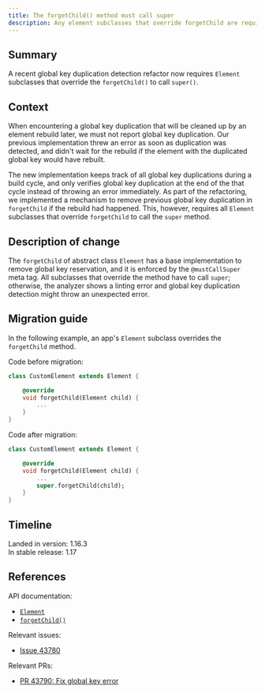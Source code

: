```yaml
---
title: The forgetChild() method must call super
description: Any element subclasses that override forgetChild are required to call super.
---
```


## Summary

A recent global key duplication detection refactor now requires
`Element` subclasses that override the `forgetChild()` to call `super()`.

## Context

When encountering a global key duplication that will be
cleaned up by an element rebuild later,
we must not report global key duplication.
Our previous implementation threw an error as soon as
duplication was detected, and didn't wait for the rebuild if the
element with the duplicated global key would have rebuilt.

The new implementation keeps track of all global
key duplications during a build cycle, and only verifies global
key duplication at the end of the that cycle instead of
throwing an error immediately. As part of the refactoring,
we implemented a mechanism to remove previous global key
duplication in `forgetChild` if the rebuild had happened.
This, however, requires all `Element` subclasses that
override `forgetChild` to call the `super` method.

## Description of change

The `forgetChild` of abstract class `Element` has a base
implementation to remove global key reservation,
and it is enforced by the `@mustCallSuper` meta tag.
All subclasses that override the method have to call `super`;
otherwise, the analyzer shows a linting error and
global key duplication detection might throw an unexpected error.

## Migration guide

In the following example, an app's `Element`
subclass overrides the `forgetChild` method.

Code before migration:

<!-- skip -->
```dart
class CustomElement extends Element {

    @override
    void forgetChild(Element child) {
        ...
    }
}
```

Code after migration:

<!-- skip -->
```dart
class CustomElement extends Element {

    @override
    void forgetChild(Element child) {
        ...
        super.forgetChild(child);
    }
}
```

## Timeline

Landed in version: 1.16.3<br>
In stable release: 1.17

## References

API documentation:
* [`Element`][]
* [`forgetChild()`][]

Relevant issues:
* [Issue 43780][]

Relevant PRs:
* [PR 43790: Fix global key error][]


[`Element`]: {{site.api}}/flutter/widgets/Element-class.html
[`forgetChild()`]: {{site.api}}/flutter/widgets/Element/forgetChild.html
[Issue 43780]: {{site.repo.flutter}}/issues/43780
[PR 43790: Fix global key error]: {{site.repo.flutter}}/pull/46183
